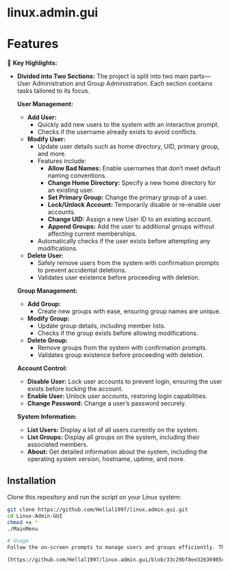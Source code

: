 # linux.admin.gui

# Features

🔑 **Key Highlights:**
- **Divided into Two Sections:** The project is split into two main parts—User Administration and Group Administration. Each section contains tasks tailored to its focus.

  **User Management:**
  - **Add User:**
    - Quickly add new users to the system with an interactive prompt.
    - Checks if the username already exists to avoid conflicts.
  - **Modify User:**
    - Update user details such as home directory, UID, primary group, and more.
    - Features include:
      - **Allow Bad Names:** Enable usernames that don’t meet default naming conventions.
      - **Change Home Directory:** Specify a new home directory for an existing user.
      - **Set Primary Group:** Change the primary group of a user.
      - **Lock/Unlock Account:** Temporarily disable or re-enable user accounts.
      - **Change UID:** Assign a new User ID to an existing account.
      - **Append Groups:** Add the user to additional groups without affecting current memberships.
    - Automatically checks if the user exists before attempting any modifications.
  - **Delete User:**
    - Safely remove users from the system with confirmation prompts to prevent accidental deletions.
    - Validates user existence before proceeding with deletion.

  **Group Management:**
  - **Add Group:**
    - Create new groups with ease, ensuring group names are unique.
  - **Modify Group:**
    - Update group details, including member lists.
    - Checks if the group exists before allowing modifications.
  - **Delete Group:**
    - Remove groups from the system with confirmation prompts.
    - Validates group existence before proceeding with deletion.

  **Account Control:**
  - **Disable User:** Lock user accounts to prevent login, ensuring the user exists before locking the account.
  - **Enable User:** Unlock user accounts, restoring login capabilities.
  - **Change Password:** Change a user’s password securely.

  **System Information:**
  - **List Users:** Display a list of all users currently on the system.
  - **List Groups:** Display all groups on the system, including their associated members.
  - **About:** Get detailed information about the system, including the operating system version, hostname, uptime, and more.

## Installation

Clone this repository and run the script on your Linux system:

```bash
git clone https://github.com/Hellal1997/linux.admin.gui.git
cd Linux-Admin-GUI
chmod +x *
./MainMenu

# Usage
Follow the on-screen prompts to manage users and groups efficiently. The menu-driven interface guides you through each step, ensuring a smooth and error-free experience.

(https://github.com/Hellal1997/linux.admin.gui/blob/33c29bf8ee32636985d9727dbdffade71cafef18/attachments/aaaaaaaaaaaaaaaaaaaaaaaaaaaaaaaaaaaaaaaaaaaaaaaa.png)

